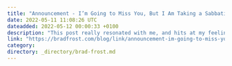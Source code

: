 ```yaml
---
title: "Announcement - I’m Going to Miss You, But I Am Taking a Sabbatical"
date: 2022-05-11 11:08:26 UTC
dateadded: 2022-05-12 00:00:33 +0100
description: "This post really resonated with me, and hits at my feeling of needing an extended break to just kinda collect myself and get my feet back under me. My family has been through multiple rounds of crazy shit and it’s […]"
link: "https://bradfrost.com/blog/link/announcement-im-going-to-miss-you-but-i-am-taking-a-sabbatical/"
category:
directory: _directory/brad-frost.md
---
```

